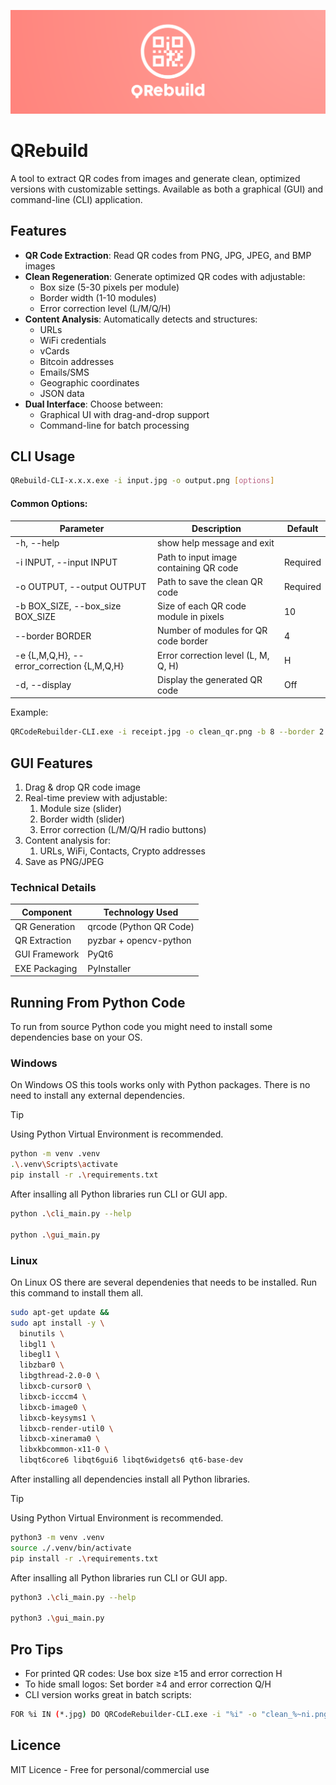 <p align="center">
    <img src="img/logo-wide.png">
</p>

# QRebuild

A tool to extract QR codes from images and generate clean, optimized versions with customizable settings. Available as both a graphical (GUI) and command-line (CLI) application.

## Features

- **QR Code Extraction**: Read QR codes from PNG, JPG, JPEG, and BMP images
- **Clean Regeneration**: Generate optimized QR codes with adjustable:
  - Box size (5-30 pixels per module)
  - Border width (1-10 modules)
  - Error correction level (L/M/Q/H)
- **Content Analysis**: Automatically detects and structures:
  - URLs
  - WiFi credentials
  - vCards
  - Bitcoin addresses
  - Emails/SMS
  - Geographic coordinates
  - JSON data
- **Dual Interface**: Choose between:
  - Graphical UI with drag-and-drop support
  - Command-line for batch processing


## CLI Usage

``` bash
QRebuild-CLI-x.x.x.exe -i input.jpg -o output.png [options]
```

#### Common Options:
| Parameter | Description | Default |
| --------- | ----------- | ------- |
| -h, --help | show help message and exit |
| -i INPUT, --input INPUT | Path to input image containing QR code | Required
| -o OUTPUT, --output OUTPUT | Path to save the clean QR code | Required
| -b BOX_SIZE, --box_size BOX_SIZE | Size of each QR code module in pixels | 10
| --border BORDER | Number of modules for QR code border | 4
| -e {L,M,Q,H}, --error_correction {L,M,Q,H} | Error correction level (L, M, Q, H) | H
| -d, --display  | Display the generated QR code | Off

Example:

``` bash
QRCodeRebuilder-CLI.exe -i receipt.jpg -o clean_qr.png -b 8 --border 2 -e Q
```

## GUI Features

1. Drag & drop QR code image
1. Real-time preview with adjustable:
    1. Module size (slider)
    1. Border width (slider)
    1. Error correction (L/M/Q/H radio buttons)
1. Content analysis for:
    1. URLs, WiFi, Contacts, Crypto addresses
1. Save as PNG/JPEG

### Technical Details

| Component | Technology Used |
| --------- | --------------- |
| QR Generation | qrcode (Python QR Code) |
| QR Extraction | pyzbar + opencv-python |
| GUI Framework | PyQt6 |
| EXE Packaging | PyInstaller |

## Running From Python Code

To run from source Python code you might need to install some dependencies base on your OS.

### Windows

On Windows OS this tools works only with Python packages. There is no need to install any external dependencies.

> [!TIP]
> Using Python Virtual Environment is recommended.

``` bash
python -m venv .venv
.\.venv\Scripts\activate
pip install -r .\requirements.txt
```

After insalling all Python libraries run CLI or GUI app.

``` bash
python .\cli_main.py --help

python .\gui_main.py
```

### Linux

On Linux OS there are several dependenies that needs to be installed. Run this command to install them all.

```bash
sudo apt-get update &&
sudo apt install -y \
  binutils \
  libgl1 \
  libegl1 \
  libzbar0 \
  libgthread-2.0-0 \
  libxcb-cursor0 \
  libxcb-icccm4 \
  libxcb-image0 \
  libxcb-keysyms1 \
  libxcb-render-util0 \
  libxcb-xinerama0 \
  libxkbcommon-x11-0 \
  libqt6core6 libqt6gui6 libqt6widgets6 qt6-base-dev
```

After installing all dependencies install all Python libraries.

> [!TIP]
> Using Python Virtual Environment is recommended.

``` bash
python3 -m venv .venv
source ./.venv/bin/activate
pip install -r .\requirements.txt
```

After insalling all Python libraries run CLI or GUI app.

``` bash
python3 .\cli_main.py --help

python3 .\gui_main.py
```

## Pro Tips

* For printed QR codes: Use box size ≥15 and error correction H
* To hide small logos: Set border ≥4 and error correction Q/H
* CLI version works great in batch scripts:

``` bash
FOR %i IN (*.jpg) DO QRCodeRebuilder-CLI.exe -i "%i" -o "clean_%~ni.png"
```

## Licence

MIT Licence - Free for personal/commercial use